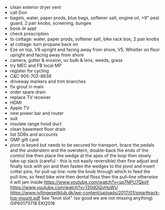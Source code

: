 - clean exterior dryer vent
- call Don
- bagels, water, paper prods, blue bags, softener salt, engine oil, >9" pest guard, 2 pair knobs, screening, bungee
- book dr appt
- check prescription
- to cottage: water, paper prods, softener salt, bike rack box, 2 pair knobs
- at cottage: turn propane back on
- Eze on top, V8 upright and facing away from shore, V5, Whistler on floor upright and facing away from shore
- camera, gutter & erosion, uv bulb & lens, weeds, grass
- try MEC and FB local MP
- register for cycling
- C&C 905-702-8838
- driveway markers and trim branches
- fix grout in main
- order spare drain
- replace TV receiver
- HDMI
- Apple TV
- new power bar and router
- suit
- insulate range hood duct
- clean basement floor drain
- list SDBs and accounts
- GMP gift card
- pivot is keyed but needs to be secured for transport, brace the pedals and the understern and the overstern, double-back the ends of the control line then place the wedge at the apex of the loop then slowly take-up slack (careful - this is not easily reversible) then fine adjust and finally lock with pin and then fasten the wedges to the pivot and insert cotter pins, for pull-up line: note the knob through which to feed the pull-line, so feed bike wire then dental floss then the pull-line otherwise it will jam inside https://www.youtube.com/watch?v=sp7NPU7QkoY https://www.youtube.com/watch?v=130dOQvHuWU https://www.jyllingesejlklub.dk/wp-content/uploads/2017/01/smarttrack-top-mount.pdf See "knot slot" (so good we are not missing anything) GIP60171I718 EKI2016
